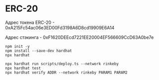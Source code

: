 # ERC-20

Адрес токена ERC-20 - 0xA215Fc54ac06e3ED00Fd3198A6D8cd19909E6A14  

Адрес стэкинга - 0xF1620DEEcd7221EE20004EF566609CcD63A0be7e  

```shell
npm init -y  
npm install --save-dev hardhat  
npx hardhat  
```

```shell
npx hardhat run scripts/deploy.ts --network rinkeby  
npx hardhat test  
npx hardhat verify ADDR --network rinkeby PARAM1 PARAM2
```
